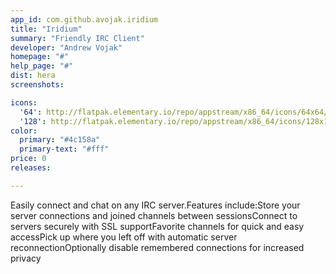 ```yaml
---
app_id: com.github.avojak.iridium
title: "Iridium"
summary: "Friendly IRC Client"
developer: "Andrew Vojak"
homepage: "#"
help_page: "#"
dist: hera
screenshots:

icons:
  '64': http://flatpak.elementary.io/repo/appstream/x86_64/icons/64x64/com.github.avojak.iridium.png
  '128': http://flatpak.elementary.io/repo/appstream/x86_64/icons/128x128/com.github.avojak.iridium.png
color:
  primary: "#4c158a"
  primary-text: "#fff"
price: 0
releases:

---
```


Easily connect and chat on any IRC server.Features include:Store your server connections and joined channels between sessionsConnect to servers securely with SSL supportFavorite channels for quick and easy accessPick up where you left off with automatic server reconnectionOptionally disable remembered connections for increased privacy